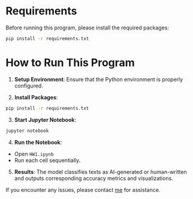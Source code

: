 # Requirements

Before running this program, please install the required packages:

```bash
pip install -r requirements.txt
```

# How to Run This Program

1. **Setup Environment**: Ensure that the Python environment is properly configured.

2. **Install Packages**:
```bash
pip install -r requirements.txt
```

3. **Start Jupyter Notebook**:
```bash
jupyter notebook
```

4. **Run the Notebook**:
- Open `HW1.ipynb`
- Run each cell sequentially.

5. **Results**: The model classifies texts as AI-generated or human-written and outputs corresponding accuracy metrics and visualizations.


If you encounter any issues, please contact [me](mailto:aa34239387@gmail.com) for assistance.
